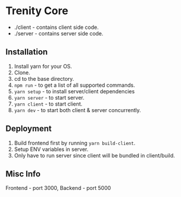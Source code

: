 # Trenity Core

- ./client - contains client side code.
- ./server - contains server side code.

## Installation

1.  Install yarn for your OS.
2.  Clone.
3.  cd to the base directory.
4.  `npm run` - to get a list of all supported commands.
5.  `yarn setup` - to install server/client dependencies
6.  `yarn server` - to start server.
7.  `yarn client` - to start client.
8.  `yarn dev` - to start both client & server concurrently.

## Deployment

1.  Build frontend first by running `yarn build-client`.
2.  Setup ENV variables in server.
3.  Only have to run server since client will be bundled in client/build.

## Misc Info

Frontend - port 3000,
Backend - port 5000
